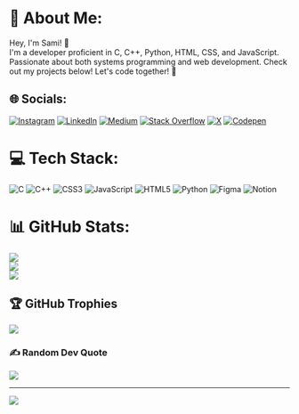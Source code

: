 # 💫 About Me:
Hey, I'm Sami! 👋 <br>I'm a developer proficient in C, C++, Python, HTML, CSS, and JavaScript. Passionate about both systems programming and web development. Check out my projects below! Let's code together! 🚀


## 🌐 Socials:
[![Instagram](https://img.shields.io/badge/Instagram-%23E4405F.svg?logo=Instagram&logoColor=white)](https://instagram.com/samishaikh7277) [![LinkedIn](https://img.shields.io/badge/LinkedIn-%230077B5.svg?logo=linkedin&logoColor=white)](https://linkedin.com/in/mohammad-sami-shaikh-58670621a) [![Medium](https://img.shields.io/badge/Medium-12100E?logo=medium&logoColor=white)](https://medium.com/@@samishaikh7277) [![Stack Overflow](https://img.shields.io/badge/-Stackoverflow-FE7A16?logo=stack-overflow&logoColor=white)](https://stackoverflow.com/users/user:21599499) [![X](https://img.shields.io/badge/X-black.svg?logo=X&logoColor=white)](https://x.com/@samishaikh7277) [![Codepen](https://img.shields.io/badge/Codepen-000000?style=for-the-badge&logo=codepen&logoColor=white)](https://codepen.io/Mohammad1sami) 

# 💻 Tech Stack:
![C](https://img.shields.io/badge/c-%2300599C.svg?style=for-the-badge&logo=c&logoColor=white) ![C++](https://img.shields.io/badge/c++-%2300599C.svg?style=for-the-badge&logo=c%2B%2B&logoColor=white) ![CSS3](https://img.shields.io/badge/css3-%231572B6.svg?style=for-the-badge&logo=css3&logoColor=white) ![JavaScript](https://img.shields.io/badge/javascript-%23323330.svg?style=for-the-badge&logo=javascript&logoColor=%23F7DF1E) ![HTML5](https://img.shields.io/badge/html5-%23E34F26.svg?style=for-the-badge&logo=html5&logoColor=white) ![Python](https://img.shields.io/badge/python-3670A0?style=for-the-badge&logo=python&logoColor=ffdd54) ![Figma](https://img.shields.io/badge/figma-%23F24E1E.svg?style=for-the-badge&logo=figma&logoColor=white) ![Notion](https://img.shields.io/badge/Notion-%23000000.svg?style=for-the-badge&logo=notion&logoColor=white)
# 📊 GitHub Stats:
![](https://github-readme-stats.vercel.app/api?username=Mohammad1sami&theme=dark&hide_border=false&include_all_commits=false&count_private=false)<br/>
![](https://github-readme-streak-stats.herokuapp.com/?user=Mohammad1sami&theme=dark&hide_border=false)<br/>
![](https://github-readme-stats.vercel.app/api/top-langs/?username=Mohammad1sami&theme=dark&hide_border=false&include_all_commits=false&count_private=false&layout=compact)

## 🏆 GitHub Trophies
![](https://github-profile-trophy.vercel.app/?username=Mohammad1sami&theme=radical&no-frame=false&no-bg=true&margin-w=4)

### ✍️ Random Dev Quote
![](https://quotes-github-readme.vercel.app/api?type=horizontal&theme=radical)

---
[![](https://visitcount.itsvg.in/api?id=Mohammad1sami&icon=0&color=0)](https://visitcount.itsvg.in)

<!-- Proudly created with GPRM ( https://gprm.itsvg.in ) -->
